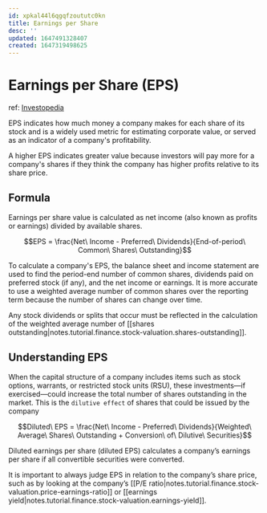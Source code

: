 ```yaml
---
id: xpkal44l6qgqfzoututc0kn
title: Earnings per Share
desc: ''
updated: 1647491328407
created: 1647319498625
---
```

# Earnings per Share (EPS)
ref: [Investopedia](https://www.investopedia.com/terms/e/eps.asp)

EPS indicates how much money a company makes for each share of its stock and is a widely used metric for estimating corporate value, or served as an indicator of a company's profitability.

A higher EPS indicates greater value because investors will pay more for a company's shares if they think the company has higher profits relative to its share price.

## Formula

Earnings per share value is calculated as net income (also known as profits or earnings) divided by available shares.

$$EPS = \frac{Net\ Income - Preferred\ Dividends}{End-of-period\ Common\ Shares\ Outstanding}$$

To calculate a company's EPS, the balance sheet and income statement are used to find the period-end number of common shares, dividends paid on preferred stock (if any), and the net income or earnings. It is more accurate to use a weighted average number of common shares over the reporting term because the number of shares can change over time.

Any stock dividends or splits that occur must be reflected in the calculation of the weighted average number of [[shares outstanding|notes.tutorial.finance.stock-valuation.shares-outstanding]].

## Understanding EPS

When the capital structure of a company includes items such as stock options, warrants, or restricted stock units (RSU), these investments—if exercised—could increase the total number of shares outstanding in the market. This is the `dilutive effect` of shares that could be issued by the company

$$Diluted\ EPS = \frac{Net\ Income - Preferred\ Dividends}{Weighted\ Average\ Shares\ Outstanding + Conversion\ of\ Dilutive\ Securities}$$

Diluted earnings per share (diluted EPS) calculates a company’s earnings per share if all convertible securities were converted.

It is important to always judge EPS in relation to the company’s share price, such as by looking at the company’s [[P/E ratio|notes.tutorial.finance.stock-valuation.price-earnings-ratio]] or [[earnings yield|notes.tutorial.finance.stock-valuation.earnings-yield]].
